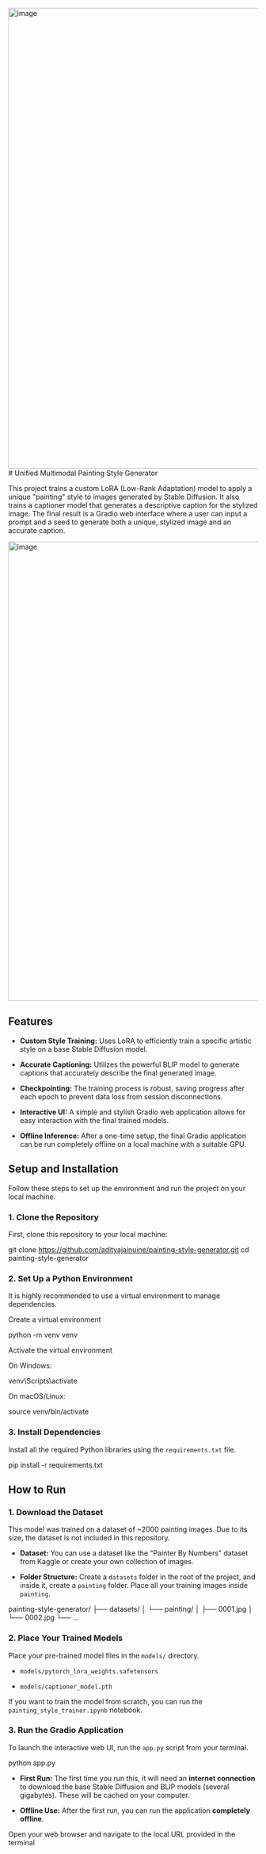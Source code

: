 <img width="609" height="931" alt="image" src="https://github.com/user-attachments/assets/0d71eced-a608-4fb1-b44b-4c6c4316f3a1" /># Unified Multimodal Painting Style Generator

This project trains a custom LoRA (Low-Rank Adaptation) model to apply a unique "painting" style to images generated by Stable Diffusion. It also trains a captioner model that generates a descriptive caption for the stylized image. The final result is a Gradio web interface where a user can input a prompt and a seed to generate both a unique, stylized image and an accurate caption.

<img width="608" height="928" alt="image" src="https://github.com/user-attachments/assets/10cf33ef-a5ed-4c8e-90e9-3a28ae587be5" />


## Features

* **Custom Style Training:** Uses LoRA to efficiently train a specific artistic style on a base Stable Diffusion model.

* **Accurate Captioning:** Utilizes the powerful BLIP model to generate captions that accurately describe the final generated image.

* **Checkpointing:** The training process is robust, saving progress after each epoch to prevent data loss from session disconnections.

* **Interactive UI:** A simple and stylish Gradio web application allows for easy interaction with the final trained models.

* **Offline Inference:** After a one-time setup, the final Gradio application can be run completely offline on a local machine with a suitable GPU.

## Setup and Installation

Follow these steps to set up the environment and run the project on your local machine.

### 1. Clone the Repository

First, clone this repository to your local machine:

git clone https://github.com/adityajainuine/painting-style-generator.git
cd painting-style-generator


### 2. Set Up a Python Environment

It is highly recommended to use a virtual environment to manage dependencies.

Create a virtual environment

python -m venv venv

Activate the virtual environment

On Windows:

venv\Scripts\activate

On macOS/Linux:

source venv/bin/activate


### 3. Install Dependencies

Install all the required Python libraries using the `requirements.txt` file.

pip install -r requirements.txt


## How to Run

### 1. Download the Dataset

This model was trained on a dataset of ~2000 painting images. Due to its size, the dataset is not included in this repository.

* **Dataset:** You can use a dataset like the "Painter By Numbers" dataset from Kaggle or create your own collection of images.

* **Folder Structure:** Create a `datasets` folder in the root of the project, and inside it, create a `painting` folder. Place all your training images inside `painting`.

painting-style-generator/
├── datasets/
│   └── painting/
│       ├── 0001.jpg
│       └── 0002.jpg
└── ...


### 2. Place Your Trained Models

Place your pre-trained model files in the `models/` directory.

* `models/pytorch_lora_weights.safetensors`

* `models/captioner_model.pth`

If you want to train the model from scratch, you can run the `painting_style_trainer.ipynb` notebook.

### 3. Run the Gradio Application

To launch the interactive web UI, run the `app.py` script from your terminal.

python app.py


* **First Run:** The first time you run this, it will need an **internet connection** to download the base Stable Diffusion and BLIP models (several gigabytes). These will be cached on your computer.

* **Offline Use:** After the first run, you can run the application **completely offline**.

Open your web browser and navigate to the local URL provided in the terminal
